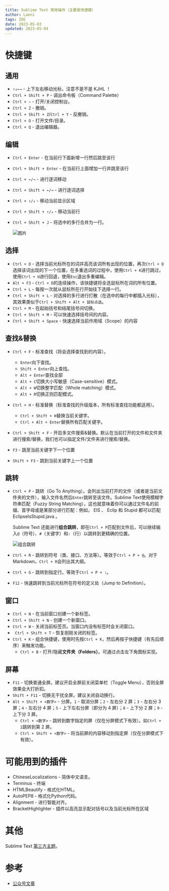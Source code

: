 ```yaml
---
title: Sublime Text 常用操作（主要是快捷键）
author: Laeni
tags: IDE
date: 2023-05-03
updated: 2023-05-04
---
```


# 快捷键

## 通用

- `↑↓←→` - 上下左右移动光标，注意不是不是 KJHL ！
- `Ctrl + Shift + P` - 调出命令板（Command Palette）
- `Ctrl + ~` - 打开/关闭控制台。
- `Ctrl + Z` - 撤销。
- `Ctrl + Shift + Z`/`Ctrl + Y` - 反撤销。
- `Ctrl + O` - 打开文件/目录。
- `Ctrl + Q` - 退出编辑器。

## 编辑

- `Ctrl + Enter` - 在当前行下面新增一行然后跳至该行

- `Ctrl + Shift + Enter` - 在当前行上面增加一行并跳至该行

- `Ctrl + ←/→` - 进行逐词移动

- `Ctrl + Shift + ←/→` - 进行逐词选择

- `Ctrl + ↑/↓` - 移动当前显示区域

- `Ctrl + Shift + ↑/↓` - 移动当前行

- `Ctrl + Shift + J` - 将选中的多行合并为一行。

  ![图片](https://pictures-1252266447.cos.ap-chengdu.myqcloud.com/blog/note/ide/sublimetext/1.gif)

## 选择

- `Ctrl + D` - 选择当前光标所在的词并高亮该词所有出现的位置，再次`Ctrl + D`选择该词出现的下一个位置，在多重选词的过程中，使用`Ctrl + K`进行跳过，使用`Ctrl + U`进行回退，使用`Esc`退出多重编辑。
- `Alt + F3` - `Ctrl + D`的连续操作，该快捷键将全选鼠标所在词的所有位置。
- `Ctrl + L` - 每按一次就从鼠标所在行开始往下选择一行。
- `Ctrl + Shift + L` - 对选择的多行进行打散（在选中的每行中都插入光标），其效果类似于`Ctrl + Shift + Alt + 鼠标点选`。
- `Ctrl + M` - 在起始括号和结尾括号间切换。
- `Ctrl + Shift + M` - 可以快速选择括号间的内容。
- `Ctrl + Shift + Space` - 快速选择当前作用域（Scope）的内容

## 查找&替换

- `Ctrl + F` - 标准查找（将会选择查找到的内容）。
  - `Enter`向下查找。
  - `Shift + Enter`向上查找。
  - `Alt + Enter`查找全部
  - `Alt + C`切换大小写敏感（Case-sensitive）模式。
  - `Alt + W`切换整字匹配（Whole matching）模式。
  - `Alt + R`切换正则匹配模式。

- `Ctrl + H` - 标准替换（标准查找的升级版本，所有标准查找功能都适用）。
  - `Ctrl + Shift + H`替换当前关键字。
  - `Ctrl + Alt + Enter`替换所有匹配关键字。

- `Ctrl + Shift + F` - 开启多文件搜索&替换。默认在当前打开的文件和文件夹进行搜索/替换，我们也可以指定文件/文件夹进行搜索/替换。
- `F3` - 跳至当前关键字下一个位置
- `Shift + F3` - 跳到当前关键字上一个位置

## 跳转

- `Ctrl + P` - 跳转（Go To Anything）。会列出当前打开的文件（或者是当前文件夹的文件），输入文件名然后`Enter`跳转至该文件。Sublime Text使用模糊字符串匹配（Fuzzy String Matching），这也就意味着你可以通过文件名的前缀、首字母或是某部分进行匹配：例如， EIS 、 Eclip 和 Stupid 都可以匹配 EclipseIsStupid.java 。

  Sublime Text 还能进行**组合跳转**，即在`Ctrl + P`匹配到文件后，可以继续输入`@`（符号）、`#`（关键字）和`:`（行）以跳转到更精确的位置。

  ![组合跳转](https://pictures-1252266447.cos.ap-chengdu.myqcloud.com/blog/note/ide/sublimetext/2.gif)

- `Ctrl + R` - 跳转到符号（类、接口、方法等）。等效于`Ctrl + P + @`。对于 Markdown，`Ctrl + R`会列出其大纲。

- `Ctrl + G` - 跳转到指定行。等效于`Ctrl + P + :`。

- `F12` - 快速跳转到当前光标所在符号的定义处（Jump to Definition）。

## 窗口

- `Ctrl + N` - 在当前窗口创建一个新标签。
- `Ctrl + Shift + N` - 创建一个新窗口。
- `Ctrl + W` - 关闭当前标签页。当窗口内没有标签时会关闭窗口。
- ` Ctrl + Shift + T` - 恢复刚刚关闭的标签。
- `Ctrl + K` - 组合快捷键，使用时先按`Ctrl + K`，然后再按子快捷键（有先后顺序）来触发功能。
  - `Ctrl + B` - 打开/隐藏**文件夹（Folders）**。可通过点击左下角图标实现。

## 屏幕

- `F11` - 切换普通全屏。建议开启全屏前关闭菜单栏（Toggle Menu），否则全屏效果会大打折扣。
- `Shift + F11` - 切换无干扰全屏。建议关闭自动换行。
- `Alt + Shift + <数字>` - 分屏。`1` - 取消分屏；`2` - 左右分 2 屏；`3` - 左右分 3 屏；`4` - 左右分 4 屏；`5` - 上下左右分屏（即分为 4 屏）；`8` - 上下分 2 屏；`9` - 上下分 3 屏。
  - `Ctrl + <数字>` - 跳转到数字指定的屏（仅在分屏模式下有效）。如`Ctrl + 2`跳转到第 2 屏。
  - `Ctrl + Shift + <数字>` - 将当前屏的内容移动到指定屏（仅在分屏模式下有效）。

# 可能用到的插件

- ChineseLocalizations - 简体中文语言。
- Terminus - 终端
- HTMLBeautify - 格式化HTML。
- AutoPEP8 - 格式化Python代码。
- Alignment - 进行智能对齐。
- BracketHighlighter - 插件以高亮显示配对括号以及当前光标所在区域

# 其他

Sublime Text [第三方主题](https://sublime.wbond.net/browse/labels/theme)。

# 参考

- [公众号文章](https://mp.weixin.qq.com/s/Y1N1oepRaQMHQeU_VgwjSQ)